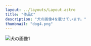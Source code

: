 ```yaml
---
layout: ../layouts/Layout.astro
title: "作品C"
description: "犬の画像4を載せています。"
thumbnail: "dog4.png"
---
```


![犬の画像1](/images/dog4.jpg)
